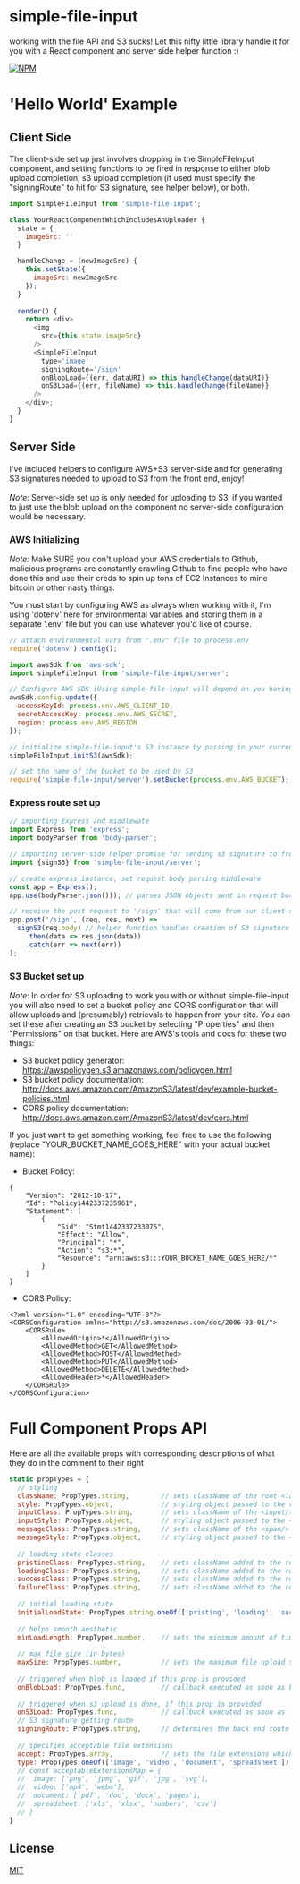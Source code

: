 # simple-file-input
working with the file API and S3 sucks! Let this nifty little library handle it for you with a React component and server side helper function :) 

[![NPM][nodei-image]][nodei-url]

# 'Hello World' Example
## Client Side
The client-side set up just involves dropping in the SimpleFileInput component, and setting functions to be fired in response to either blob upload completion, s3 upload completion (if used must specify the "signingRoute" to hit for S3 signature, see helper below), or both.
```js
import SimpleFileInput from 'simple-file-input';

class YourReactComponentWhichIncludesAnUploader {
  state = {
    imageSrc: ''
  }

  handleChange = (newImageSrc) {
    this.setState({
      imageSrc: newImageSrc
    });
  }
  
  render() {
    return <div>
      <img
        src={this.state.imageSrc}
      />
      <SimpleFileInput
        type='image'
        signingRoute='/sign'
        onBlobLoad={(err, dataURI) => this.handleChange(dataURI)}
        onS3Load={(err, fileName) => this.handleChange(fileName)}
      />
    </div>;
  }
}
```

## Server Side
I've included helpers to configure AWS+S3 server-side and for generating S3 signatures needed to upload to S3 from the front end, enjoy!
<br><br>
*Note:* Server-side set up is only needed for uploading to S3, if you wanted to just use the blob upload on the component no server-side configuration would be necessary.

### AWS Initializing
*Note:* Make SURE you don't upload your AWS credentials to Github, malicious programs are constantly crawling Github to find people who have done this and use their creds to spin up tons of EC2 Instances to mine bitcoin or other nasty things.

You must start by configuring AWS as always when working with it, I'm using 'dotenv' here for environmental variables and storing them in a separate '.env' file but you can use whatever you'd like of course.  
``` js
// attach environmental vars from ".env" file to process.env
require('dotenv').config();

import awsSdk from 'aws-sdk';
import simpleFileInput from 'simple-file-input/server';

// Configure AWS SDK (Using simple-file-input will depend on you having provided these three configuration properties)
awsSdk.config.update({
  accessKeyId: process.env.AWS_CLIENT_ID,
  secretAccessKey: process.env.AWS_SECRET,
  region: process.env.AWS_REGION
});

// initialize simple-file-input's S3 instance by passing in your current aws-sdk instance
simpleFileInput.initS3(awsSdk);

// set the name of the bucket to be used by S3
require('simple-file-input/server').setBucket(process.env.AWS_BUCKET);
```

### Express route set up

```js
// importing Express and middlewate
import Express from 'express';
import bodyParser from 'body-parser';

// importing server-side helper promise for sending s3 signature to front end
import {signS3} from 'simple-file-input/server';

// create express instance, set request body parsing middleware
const app = Express();
app.use(bodyParser.json())); // parses JSON objects sent in request bodies

// receive the post request to '/sign' that will come from our client-side component here and respond with s3 signature
app.post('/sign', (req, res, next) =>
  signS3(req.body) // helper function handles creation of S3 signature for you
    .then(data => res.json(data))
    .catch(err => next(err))
);
```

### S3 Bucket set up
*Note*: In order for S3 uploading to work you with or without simple-file-input you will also need to set a bucket policy and CORS configuration that will allow uploads and (presumably) retrievals to happen from your site.  You can set these after creating an S3 bucket by selecting "Properties" and then "Permissions" on that bucket.  Here are AWS's tools and docs for these two things:
* S3 bucket policy generator: <a href="https://awspolicygen.s3.amazonaws.com/policygen.html">https://awspolicygen.s3.amazonaws.com/policygen.html</a>
* S3 bucket policy documentation: <a href="http://docs.aws.amazon.com/AmazonS3/latest/dev/example-bucket-policies.html">http://docs.aws.amazon.com/AmazonS3/latest/dev/example-bucket-policies.html</a>
* CORS policy documentation: <a href="http://docs.aws.amazon.com/AmazonS3/latest/dev/cors.html">http://docs.aws.amazon.com/AmazonS3/latest/dev/cors.html</a>

If you just want to get something working, feel free to use the following (replace "YOUR_BUCKET_NAME_GOES_HERE" with your actual bucket name):
* Bucket Policy:
```
{
	"Version": "2012-10-17",
	"Id": "Policy1442337235961",
	"Statement": [
		{
			"Sid": "Stmt1442337233076",
			"Effect": "Allow",
			"Principal": "*",
			"Action": "s3:*",
			"Resource": "arn:aws:s3:::YOUR_BUCKET_NAME_GOES_HERE/*"
		}
	]
}
```
* CORS Policy:
```
<?xml version="1.0" encoding="UTF-8"?>
<CORSConfiguration xmlns="http://s3.amazonaws.com/doc/2006-03-01/">
    <CORSRule>
        <AllowedOrigin>*</AllowedOrigin>
        <AllowedMethod>GET</AllowedMethod>
        <AllowedMethod>POST</AllowedMethod>
        <AllowedMethod>PUT</AllowedMethod>
        <AllowedMethod>DELETE</AllowedMethod>
        <AllowedHeader>*</AllowedHeader>
    </CORSRule>
</CORSConfiguration>
```



# Full Component Props API
Here are all the available props with corresponding descriptions of what they do in the comment to their right

```js
static propTypes = {
  // styling
  className: PropTypes.string,        // sets className of the root <label/> element
  style: PropTypes.object,            // styling object passed to the root <label/> element
  inputClass: PropTypes.string,       // sets className of the <input/> element
  inputStyle: PropTypes.object,       // styling object passed to the <input/> element
  messageClass: PropTypes.string,     // sets className of the <span/> element containing the success/error message
  messageStyle: PropTypes.object,     // styling object passed to the <span/> element containing the success/error message
  
  // loading state classes
  pristineClass: PropTypes.string,    // sets className added to the root <label/> element prior to any uploads (defaults to "fa fa-upload")
  loadingClass: PropTypes.string,     // sets className added to the root <label/> element while in loading state (defaults to "fa fa-spinner fa-spin")
  successClass: PropTypes.string,     // sets className added to the root <label/> element upon loading success (defaults to "fa fa-thumbs-o-up")
  failureClass: PropTypes.string,     // sets className added to the root <label/> element upon loading failure (defaults to "fa fa-thumbs-down")
  
  // initial loading state
  initialLoadState: PropTypes.string.oneOf(['pristing', 'loading', 'success', 'failure']), // sets the initial state of the loading element (only determines which of the classes will be added at the beginning, "pristine" by default)
  
  // helps smooth aesthetic
  minLoadLength: PropTypes.number,    // sets the minimum amount of time the loading status will be displayed (in milliseconds), used to prevent flashing between status icons/classes for really quick uploads, 125 by default
  
  // max file size (in bytes)
  maxSize: PropTypes.number,          // sets the maximum file upload size (in bytes), default is 100000000 (100 MB)
  
  // triggered when blob is loaded if this prop is provided
  onBlobLoad: PropTypes.func,         // callback executed as soon as blob becomes available to front end, callback has the signature: function (error, dataURI) {...}
  
  // triggered when s3 upload is done, if this prop is provided
  onS3Load: PropTypes.func,           // callback executed as soon as file is uploaded to S3, callback has the signature: function (error, s3FileUrl) {...}
  // S3 signature getting route
  signingRoute: PropTypes.string,     // determines the back end route that will get hit in order to get an S3 signature for uploading to S3 from front end
  
  // specifies acceptable file extensions
  accept: PropTypes.array,            // sets the file extensions which the file uploader will accept, e.g. ['pdf', 'jpeg']
  type: PropTypes.oneOf(['image', 'video', 'document', 'spreadsheet']), // abstraction for the 'accept' property, lets user specify a set of extensions via specifying the type of file, e.g. 'image', 'video'.  The map of file types to corresponding extensions is listed here:
  // const acceptableExtensionsMap = {
  //  image: ['png', 'jpeg', 'gif', 'jpg', 'svg'],
  //  video: ['mp4', 'webm'],
  //  document: ['pdf', 'doc', 'docx', 'pages'],
  //  spreadsheet: ['xls', 'xlsx', 'numbers', 'csv']
  // }
}
```

## License

  [MIT](LICENSE)

[nodei-image]: https://nodei.co/npm/simple-file-input.png?downloads=true&downloadRank=true&stars=true
[nodei-url]: https://www.npmjs.com/package/simple-file-input
